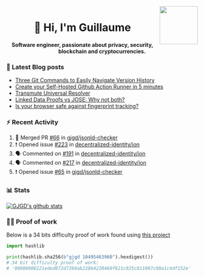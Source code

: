 <img align='right' src='https://user-images.githubusercontent.com/5713670/87202985-820dcb80-c2b6-11ea-9f56-7ec461c497c3.gif' width='100"'>

<h1 align="center">👋 Hi, I'm Guillaume</h1>
<h4 align="center">Software engineer, passionate about privacy, security, blockchain and cryptocurrencies.

### 📝 Latest Blog posts

<!-- BLOG-POST-LIST:START -->
- [Three Git Commands to Easily Navigate Version History](https://gjgd.medium.com/three-git-commands-to-easily-navigate-version-history-95998c391353?source=rss-35e0d58bf235------2)
- [Create your Self-Hosted Github Action Runner in 5 minutes](https://gjgd.medium.com/create-your-self-hosted-github-action-runner-in-5-minutes-a9eff615edc4?source=rss-35e0d58bf235------2)
- [Transmute Universal Resolver](https://medium.com/transmute-techtalk/transmute-universal-resolver-b6c8509858f?source=rss-35e0d58bf235------2)
- [Linked Data Proofs vs JOSE: Why not both?](https://medium.com/transmute-techtalk/linked-data-proofs-vs-jose-why-not-both-1594393418cc?source=rss-35e0d58bf235------2)
- [Is your browser safe against fingerprint tracking?](https://gjgd.medium.com/is-your-browser-safe-against-fingerprint-tracking-6126952b805b?source=rss-35e0d58bf235------2)
<!-- BLOG-POST-LIST:END -->

### :zap: Recent Activity

<!--START_SECTION:activity-->
1. 🎉 Merged PR [#66](https://github.com/gjgd/jsonld-checker/pull/66) in [gjgd/jsonld-checker](https://github.com/gjgd/jsonld-checker)
2. ❗️ Opened issue [#223](https://github.com/decentralized-identity/ion/issues/223) in [decentralized-identity/ion](https://github.com/decentralized-identity/ion)
3. 🗣 Commented on [#191](https://github.com/decentralized-identity/ion/issues/191) in [decentralized-identity/ion](https://github.com/decentralized-identity/ion)
4. 🗣 Commented on [#217](https://github.com/decentralized-identity/ion/issues/217) in [decentralized-identity/ion](https://github.com/decentralized-identity/ion)
5. ❗️ Opened issue [#65](https://github.com/gjgd/jsonld-checker/issues/65) in [gjgd/jsonld-checker](https://github.com/gjgd/jsonld-checker)
<!--END_SECTION:activity-->

### 📊 Stats

[![GJGD's github stats](https://github-readme-stats.vercel.app/api?username=gjgd&count_private=true&show_icons=true&custom_title=My%20Github%20Stats)](https://github.com/anuraghazra/github-readme-stats)
  
### 👷‍♂️ Proof of work
  
Below is a 34 bits difficulty proof of work found using [this project](https://github.com/gjgd/gjgd-proof-of-work)
  
```python
import hashlib

print(hashlib.sha256(b"gjgd 10495463960").hexdigest())
# 34 bit difficulty proof of work:
# '00000000221eded872d7260ab228b4228460f621c925c811007c00a1c4df152e'
```
